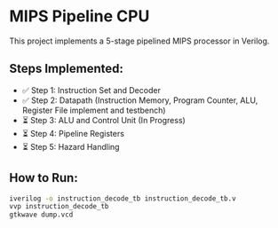 # MIPS Pipeline CPU
This project implements a 5-stage pipelined MIPS processor in Verilog.

## Steps Implemented:
- ✅ Step 1: Instruction Set and Decoder
- ✅  Step 2: Datapath (Instruction Memory, Program Counter, ALU, Register File implement and testbench)
- ⏳ Step 3: ALU and Control Unit (In Progress)
- ⏳ Step 4: Pipeline Registers
- ⏳ Step 5: Hazard Handling

## How to Run:
```bash
iverilog -o instruction_decode_tb instruction_decode_tb.v
vvp instruction_decode_tb
gtkwave dump.vcd
